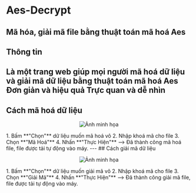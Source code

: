 # Aes-Decrypt
Mã hóa, giải mã file bằng thuật toán mã hoá Aes
---
## Thông tin
Là một trang web giúp mọi người mã hoá dữ liệu và giải mã dữ liệu bằng thuật toán mã hoá Aes
Đơn giản và hiệu quả
Trực quan và dễ nhìn
---
## Cách mã hoá dữ liệu 
<p align="center">
   <img src="Picture/Ảnh chụp màn hình (4).png" alt="Ảnh minh họa" width="550" height="250">
</p>
1. Bấm **"Chọn"** dữ liệu muốn mã hoá vô
2. Nhập khoá mã cho file
3. Chọn **"Mã Hoá"**
4. Nhấn **"Thực Hiện"**
--> Đã thành công mã hoá file, file được tải tự động vào máy.
--- 
## Cách giải mã dữ liệu 
<p align="center">
   <img src="Picture/Ảnh chụp màn hình (7).png" alt="Ảnh minh họa" width="550" height="250">
</p>
1. Bấm **"Chọn"** dữ liệu muốn giải mã vô
2. Nhập khoá mã cho file
3. Chọn **"Giải Mã"**
4. Nhấn **"Thực Hiện"**
--> Đã thành công giải mã file, file được tải tự động vào máy.
